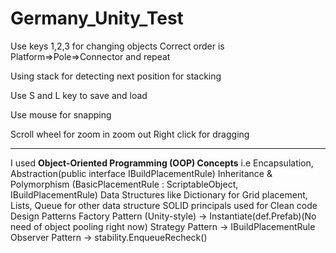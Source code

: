 # Germany_Unity_Test
Use keys 1,2,3 for changing objects
Correct order is Platform=>Pole=>Connector and repeat

Using stack for detecting next position for stacking

Use S and L key to save and load

Use mouse for snapping

Scroll wheel for zoom in zoom out
Right click for dragging

------------------------------------------
I used **Object-Oriented Programming (OOP) Concepts** i.e 
Encapsulation, Abstraction(public interface IBuildPlacementRule)
Inheritance & Polymorphism (BasicPlacementRule : ScriptableObject, IBuildPlacementRule)
Data Structures like Dictionary for Grid placement, Lists, Queue for other data structure
SOLID principals used for Clean code
 Design Patterns
Factory Pattern (Unity-style) → Instantiate(def.Prefab)(No need of object pooling right now)
Strategy Pattern → IBuildPlacementRule 
Observer Pattern → stability.EnqueueRecheck()
